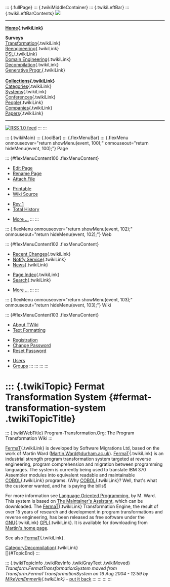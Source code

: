::: {.fullPage}
::: {.twikiMiddleContainer}
::: {.twikiLeftBar}
::: {.twikiLeftBarContents}
![](../pub/transformation.gif)

------------------------------------------------------------------------

**[Home](WebHome){.twikiLink}**

**Surveys**\
[Transformation](ProgramTransformation){.twikiLink}\
[Reengineering](ReengineeringWiki){.twikiLink}\
[DSL](DomainSpecificLanguages){.twikiLink}\
[Domain Engineering](DomainEngineering){.twikiLink}\
[Decompilation](DeCompilation){.twikiLink}\
[Generative Progr.](GenerativeProgrammingWiki){.twikiLink}\
\
**[Collections](CategoryCollection){.twikiLink}**\
[Categories](CategoryCategory){.twikiLink}\
[Systems](TransformationSystems){.twikiLink}\
[Conferences](TransformationConferences){.twikiLink}\
[People](TransformationPeople){.twikiLink}\
[Companies](TransformationCompanies){.twikiLink}\
[Papers](CategoryPaper){.twikiLink}

------------------------------------------------------------------------

[![](../pub/rss.gif "RSS 1.0 feed")](WebRss@skin=rss)
:::
:::

::: {.twikiMain}
::: {.toolBar}
::: {.flexMenuBar}
::: {.flexMenu onmouseover="return showMenu(event, 100);" onmouseout="return hideMenu(event, 100);"}
Page

::: {#flexMenuContent100 .flexMenuContent}
-   [Edit
    Page](http://www.program-transformation.org/edit/Transform/FermatTransformationSystem?t=1536826482)
-   [Rename
    Page](http://www.program-transformation.org/rename/Transform/FermatTransformationSystem)
-   [Attach
    File](http://www.program-transformation.org/attach/Transform/FermatTransformationSystem)

<!-- -->

-   [Printable](http://www.program-transformation.org/view/Transform/FermatTransformationSystem?skin=print.pattern)
-   [Wiki
    Source](http://www.program-transformation.org/view/Transform/FermatTransformationSystem?skin=text&raw=on&contenttype=text/plain)

<!-- -->

-   [Rev
    1](http://www.program-transformation.org/view/Transform/FermatTransformationSystem?rev=1.1)
-   [Total
    History](http://www.program-transformation.org/rdiff/Transform/FermatTransformationSystem)

<!-- -->

-   [More
    \...](http://www.program-transformation.org/oops/Transform/FermatTransformationSystem?template=oopsmore&param1=1.1&param2=1.1)
:::
:::

::: {.flexMenu onmouseover="return showMenu(event, 102);" onmouseout="return hideMenu(event, 102);"}
Web

::: {#flexMenuContent102 .flexMenuContent}
-   [Recent Changes](WebChanges){.twikiLink}
-   [Notify Service](WebNotify){.twikiLink}
-   [News](WebNews){.twikiLink}

<!-- -->

-   [Page Index](WebIndex){.twikiLink}
-   [Search](WebSearch){.twikiLink}

<!-- -->

-   [More
    \...](http://www.program-transformation.org/oops/Transform/FermatTransformationSystem?template=oopsmore&param1=1.1&param2=1.1)
:::
:::

::: {.flexMenu onmouseover="return showMenu(event, 103);" onmouseout="return hideMenu(event, 103);"}
Wiki

::: {#flexMenuContent103 .flexMenuContent}
-   [About
    TWiki](http://www.program-transformation.org/view/TWiki/WebHome)
-   [Text
    Formatting](http://www.program-transformation.org/view/TWiki/TextFormattingRules)

<!-- -->

-   [Registration](http://www.program-transformation.org/view/TWiki/TWikiRegistration)
-   [Change
    Password](http://www.program-transformation.org/view/TWiki/ChangePassword)
-   [Reset
    Password](http://www.program-transformation.org/view/TWiki/ResetPassword)

<!-- -->

-   [Users](http://www.program-transformation.org/view/Main/TWikiUsers)
-   [Groups](http://www.program-transformation.org/view/Main/TWikiGroups)
:::
:::
:::
:::

::: {.twikiTopic}
Fermat Transformation System {#fermat-transformation-system .twikiTopicTitle}
============================

::: {.twikiWebTitle}
Program-Transformation.Org: The Program Transformation Wiki
:::

[FermaT](FermaT){.twikiLink} is developed by Software Migrations Ltd,
based on the work of Martin Ward (<Martin.Ward@durham.ac.uk>).
[FermaT](FermaT){.twikiLink} is an industrial strength program
transformation system targeted at reverse engineering, program
comprehension and migration between programming languages. The system is
currently being used to translate IBM 370 Assembler modules into
equivalent readable and maintainable [COBOL](COBOL){.twikiLink}
programs. (Why [COBOL](COBOL){.twikiLink}? Well, that\'s what the
customer wanted, and he is paying the bills!)

For more information see [Language Oriented
Programming](http://www.dur.ac.uk/~dcs0mpw/martin/papers/middle-out-t.ps.gz),
by M. Ward. This system is based on [The Maintainer\'s
Assistant](http://www.dur.ac.uk/CSM/projects/ma/), which can be
downloaded. The [FermaT](FermaT){.twikiLink} Transformation Engine, the
result of over 15 years of research and development in program
transformations and reverse engineering, has been released as free
software under the [GNU](GNU){.twikiLink} [GPL](GPL){.twikiLink}. It is
available for downloading from [Martin\'s home
page](http://www.dur.ac.uk/~dcs6mpw/).

See also [FermaT](FermaT){.twikiLink}.

[CategoryDecompilation](CategoryDecompilation){.twikiLink}\
[]{#TopicEnd}
:::

::: {.twikiTopicInfo .twikiRevInfo .twikiGrayText .twikiMoved}
*Transform.FermatTransformationSystem moved from
Transform.FermaTTransformationSystem on 16 Aug 2004 - 12:59 by
[MikeVanEmmerik](../Main/MikeVanEmmerik){.twikiLink}* - [put it
back](http://www.program-transformation.org/rename/Transform/FermatTransformationSystem?newweb=Transform&newtopic=FermaTTransformationSystem&confirm=on "Click to move topic back to previous location, with option to change references.")
:::
:::
:::
:::
